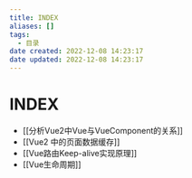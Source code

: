 ```yaml
---
title: INDEX
aliases: []
tags:
  - 目录
date created: 2022-12-08 14:23:17
date updated: 2022-12-08 14:23:17
---
```


# INDEX

- [[分析Vue2中Vue与VueComponent的关系]]
- [[Vue2 中的页面数据缓存]]
- [[Vue路由Keep-alive实现原理]]
- [[Vue生命周期]]
